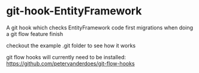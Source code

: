 # git-hook-EntityFramework
A git hook which checks EntityFramework code first migrations when doing a git flow feature finish 

checkout the example .git folder to see how it works 

git flow hooks will currently need to be installed:
https://github.com/petervanderdoes/git-flow-hooks